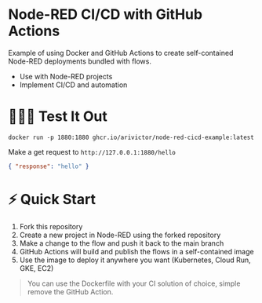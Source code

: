 # Node-RED CI/CD with GitHub Actions

Example of using Docker and GitHub Actions to create self-contained Node-RED deployments bundled with flows.

* Use with Node-RED projects
* Implement CI/CD and automation

# 👨🏻‍💻 Test It Out

```shell
docker run -p 1880:1880 ghcr.io/arivictor/node-red-cicd-example:latest
```
Make a get request to `http://127.0.0.1:1880/hello`

```json
{ "response": "hello" }
```

# ⚡️ Quick Start

1. Fork this repository
2. Create a new project in Node-RED using the forked repository
3. Make a change to the flow and push it back to the main branch
4. GitHub Actions will build and publish the flows in a self-contained image
5. Use the image to deploy it anywhere you want (Kubernetes, Cloud Run, GKE, EC2)

> You can use the Dockerfile with your CI solution of choice, simple remove the GitHub Action.
